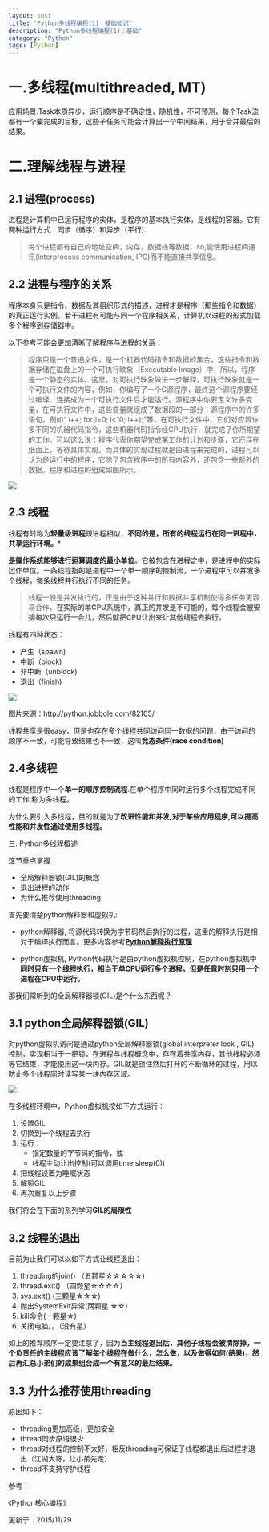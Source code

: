 ```yaml
---
layout: post
title: "Python多线程编程(1)：基础知识"
description: "Python多线程编程(1)：基础"
category: "Python"
tags: [Python]
---
```


# 一.多线程(multithreaded, MT)
应用场景:Task本质异步，运行顺序是不确定性，随机性，不可预测，每个Task流都有一个要完成的目标，这些子任务可能会计算出一个中间结果，用于合并最后的结果。

# 二.理解线程与进程
## 2.1 进程(process)

进程是计算机中已运行程序的实体，是程序的基本执行实体，是线程的容器。它有两种运行方式：同步（循序）和异步（平行).

>每个进程都有自己的地址空间，内存，数据栈等数据，so,能使用进程间通讯(interprocess communication, IPC)而不能直接共享信息。

## 2.2 进程与程序的关系
程序本身只是指令、数据及其组织形式的描述，进程才是程序（那些指令和数据）的真正运行实例。若干进程有可能与同一个程序相关系，计算机以进程的形式加载多个程序到存储器中。

以下参考可能会更加清晰了解程序与进程的关系：

>程序只是一个普通文件，是一个机器代码指令和数据的集合，这些指令和数据存储在磁盘上的一个可执行映象（Executable Image）中，所以，程序是一个静态的实体。这里，对可执行映象做进一步解释，可执行映象就是一个可执行文件的内容，例如，你编写了一个C源程序，最终这个源程序要经过编译、连接成为一个可执行文件后才能运行。源程序中你要定义许多变量，在可执行文件中，这些变量就组成了数据段的一部分；源程序中的许多语句，例如“ i++; for(i=0; i&lt;10; i++);”等，在可执行文件中，它们对应着许多不同的机器代码指令，这些机器代码指令经CPU执行，就完成了你所期望的工作。可以这么说：程序代表你期望完成某工作的计划和步骤，它还浮在纸面上，等待具体实现。而具体的实现过程就是由进程来完成的，进程可以认为是运行中的程序，它除了包含程序中的所有内容外，还包含一些额外的数据。程序和进程的组成如图所示。


![](http://oss.org.cn/kernel-book/ch04/4.1.files/image002.gif)

## 2.3 线程
线程有时称为**轻量级进程**跟进程相似，**不同的是，所有的线程运行在同一进程中，共享运行环境。***

**是操作系统能够进行运算调度的最小单位**。它被包含在进程之中，是进程中的实际运作单位。一条线程指的是进程中一个单一顺序的控制流，一个进程中可以并发多个线程，每条线程并行执行不同的任务。

>线程一般是并发执行的，正是由于这种并行和数据共享机制使得多任务更容易合作，**在实际的单CPU系统中，真正的并发是不可能的，每个线程会被安排每次只运行一会儿，然后就把CPU让出来让其他线程去执行。**

线程有四种状态：

- 产生（spawn)
- 中断（block)
- 非中断（unblock)
- 退出（finish)

![](http://ww2.sinaimg.cn/mw690/aa213e02jw1ew4833e3ldj20e004yt95.jpg) 

图片来源：http://python.jobbole.com/82105/

线程共享是很easy，但是也存在多个线程共同访问同一数据的问题，由于访问的顺序不一致，可能导致结果也不一致，这叫**竞态条件(race condition)**

## 2.4多线程

线程是程序中一个**单一的顺序控制流程**.在单个程序中同时运行多个线程完成不同的工作,称为多线程。

为什么要引入多线程，目的就是为了**改进性能和并发,对于某些应用程序,可以提高性能和并发性通过使用多线程。**

三. Python多线程概述

这节重点掌握：

- 全局解释器锁(GIL)的概念
- 退出进程的动作
- 为什么推荐使用threading

首先要清楚python解释器和虚拟机:

- python解释器, 将源代码转换为字节码然后执行的过程，这里的解释执行是相对于编译执行而言。更多内容参考<a href="http://www.wangyuxiong.com/archives/51258"><strong>Python解释执行原理</strong></a></p>
- python虚拟机, Python代码执行是由python虚拟机控制，在python虚拟机中**同时只有一个线程执行，相当于单CPU运行多个进程，但是任意时刻只用一个进程在CPU中运行。**

那我们常听到的全局解释器锁(GIL)是个什么东西呢？

## 3.1 python全局解释器锁(GIL)

对python虚拟机访问是通过python全局解释器锁(global interpreter lock , GIL)控制，实现相当于一把锁，在进程与线程概念中，存在着共享内存，其他线程必须等它结束，才能使用这一块内存。GIL就是锁住然后打开的不断循环的过程，用以防止多个线程同时读写某一块内存区域。

![](http://deliveryimages.acm.org/10.1145/960000/959339/7124f1.png)

在多线程环境中，Python虚拟机按如下方式运行：

1. 设置GIL
2. 切换到一个线程去执行
3. 运行：
    - 指定数量的字节码的指令，或
    - 线程主动让出控制(可以调用time.sleep(0))
4. 把线程设置为睡眠状态
5. 解锁GIL
6. 再次重复以上步骤

我们将会在下面的系列学习**GIL的局限性**

## 3.2 线程的退出
目前为止我们可以以如下方式让线程退出：

1. threading的join() （五颗星☆☆☆☆☆)
2. thread.exit() （四颗星☆☆☆☆）
3. sys.exit() (三颗星☆☆☆)
4. 抛出SystemExit异常(两颗星 ☆☆)
5. kill命令(一颗星☆)
6. 关闭电脑。。（没有星）

如上的推荐顺序一定要注意了，因为**当主线程退出后，其他子线程会被清除掉，一个负责任的主线程应该了解每个线程在做什么，怎么做，以及做得如何(结果)，然后再汇总小弟们的成果组合成一个有意义的最后结果。**

## 3.3 为什么推荐使用threading
原因如下：

- threading更加高级，更加安全
- thread同步原语很少
- thread对线程的控制不太好，相反threading可保证子线程都退出后进程才退出（江湖大哥，让小弟先走）
- thread不支持守护线程

参考：

《Python核心编程》

更新于：2015/11/29
